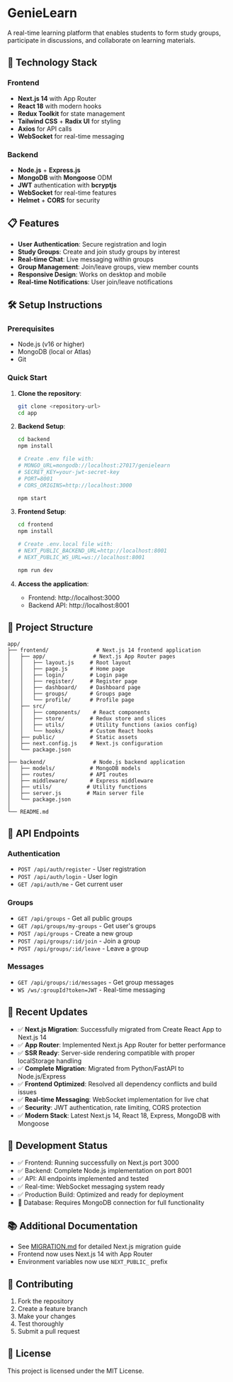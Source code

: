 # GenieLearn

A real-time learning platform that enables students to form study groups, participate in discussions, and collaborate on learning materials.

## 🚀 Technology Stack

### Frontend

- **Next.js 14** with App Router
- **React 18** with modern hooks
- **Redux Toolkit** for state management
- **Tailwind CSS** + **Radix UI** for styling
- **Axios** for API calls
- **WebSocket** for real-time messaging

### Backend

- **Node.js** + **Express.js**
- **MongoDB** with **Mongoose** ODM
- **JWT** authentication with **bcryptjs**
- **WebSocket** for real-time features
- **Helmet** + **CORS** for security

## 📋 Features

- **User Authentication**: Secure registration and login
- **Study Groups**: Create and join study groups by interest
- **Real-time Chat**: Live messaging within groups
- **Group Management**: Join/leave groups, view member counts
- **Responsive Design**: Works on desktop and mobile
- **Real-time Notifications**: User join/leave notifications

## 🛠️ Setup Instructions

### Prerequisites

- Node.js (v16 or higher)
- MongoDB (local or Atlas)
- Git

### Quick Start

1. **Clone the repository**:

   ```bash
   git clone <repository-url>
   cd app
   ```

2. **Backend Setup**:

   ```bash
   cd backend
   npm install

   # Create .env file with:
   # MONGO_URL=mongodb://localhost:27017/genielearn
   # SECRET_KEY=your-jwt-secret-key
   # PORT=8001
   # CORS_ORIGINS=http://localhost:3000

   npm start
   ```

3. **Frontend Setup**:

   ```bash
   cd frontend
   npm install
   
   # Create .env.local file with:
   # NEXT_PUBLIC_BACKEND_URL=http://localhost:8001
   # NEXT_PUBLIC_WS_URL=ws://localhost:8001
   
   npm run dev
   ```

4. **Access the application**:
   - Frontend: http://localhost:3000
   - Backend API: http://localhost:8001

## 📁 Project Structure

```
app/
├── frontend/               # Next.js 14 frontend application
│   ├── app/               # Next.js App Router pages
│   │   ├── layout.js     # Root layout
│   │   ├── page.js       # Home page
│   │   ├── login/        # Login page
│   │   ├── register/     # Register page
│   │   ├── dashboard/    # Dashboard page
│   │   ├── groups/       # Groups page
│   │   └── profile/      # Profile page
│   ├── src/
│   │   ├── components/    # React components
│   │   ├── store/        # Redux store and slices
│   │   ├── utils/        # Utility functions (axios config)
│   │   └── hooks/        # Custom React hooks
│   ├── public/           # Static assets
│   ├── next.config.js    # Next.js configuration
│   └── package.json
│
├── backend/               # Node.js backend application
│   ├── models/           # MongoDB models
│   ├── routes/           # API routes
│   ├── middleware/       # Express middleware
│   ├── utils/           # Utility functions
│   ├── server.js        # Main server file
│   └── package.json
│
└── README.md
```

## 🔗 API Endpoints

### Authentication

- `POST /api/auth/register` - User registration
- `POST /api/auth/login` - User login
- `GET /api/auth/me` - Get current user

### Groups

- `GET /api/groups` - Get all public groups
- `GET /api/groups/my-groups` - Get user's groups
- `POST /api/groups` - Create a new group
- `POST /api/groups/:id/join` - Join a group
- `POST /api/groups/:id/leave` - Leave a group

### Messages

- `GET /api/groups/:id/messages` - Get group messages
- `WS /ws/:groupId?token=JWT` - Real-time messaging

## 🎯 Recent Updates

- ✅ **Next.js Migration**: Successfully migrated from Create React App to Next.js 14
- ✅ **App Router**: Implemented Next.js App Router for better performance
- ✅ **SSR Ready**: Server-side rendering compatible with proper localStorage handling
- ✅ **Complete Migration**: Migrated from Python/FastAPI to Node.js/Express
- ✅ **Frontend Optimized**: Resolved all dependency conflicts and build issues
- ✅ **Real-time Messaging**: WebSocket implementation for live chat
- ✅ **Security**: JWT authentication, rate limiting, CORS protection
- ✅ **Modern Stack**: Latest Next.js 14, React 18, Express, MongoDB with Mongoose

## 🚦 Development Status

- ✅ Frontend: Running successfully on Next.js port 3000
- ✅ Backend: Complete Node.js implementation on port 8001
- ✅ API: All endpoints implemented and tested
- ✅ Real-time: WebSocket messaging system ready
- ✅ Production Build: Optimized and ready for deployment
- 🔄 Database: Requires MongoDB connection for full functionality

## 📚 Additional Documentation

- See [MIGRATION.md](frontend/MIGRATION.md) for detailed Next.js migration guide
- Frontend now uses Next.js 14 with App Router
- Environment variables now use `NEXT_PUBLIC_` prefix

## 📝 Contributing

1. Fork the repository
2. Create a feature branch
3. Make your changes
4. Test thoroughly
5. Submit a pull request

## 📜 License

This project is licensed under the MIT License.
